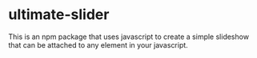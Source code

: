 # ultimate-slider
This is an npm package that uses javascript to create a simple slideshow that can be attached to any element in your javascript. 
